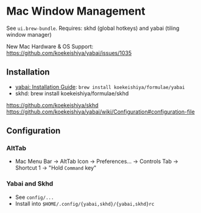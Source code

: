 # Mac Window Management

See `ui.brew-bundle`.
Requires: skhd (global hotkeys) and yabai (tiling window manager)

New Mac Hardware & OS Support: https://github.com/koekeishiya/yabai/issues/1035

## Installation
* [yabai: Installation Guide](https://github.com/koekeishiya/yabai/wiki/Installing-yabai-(latest-release)): `brew install koekeishiya/formulae/yabai`
* skhd: brew install koekeishiya/formulae/skhd

https://github.com/koekeishiya/skhd
https://github.com/koekeishiya/yabai/wiki/Configuration#configuration-file

## Configuration

### AltTab
* Mac Menu Bar -> AltTab Icon -> Preferences... -> Controls Tab -> Shortcut 1 -> "Hold `Command` key"

### Yabai and Skhd
* See `config/...`
* Install into `$HOME/.config/{yabai,skhd}/{yabai,skhd}rc`
